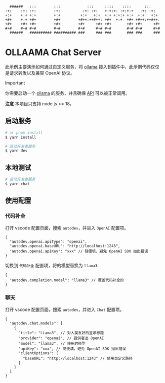```
  ######   :::        :::            :::     ::::    ::::      :::
:+:    :+: :+:        :+:          :+: :+:   +:+:+: :+:+:+   :+: :+:
+:+    +:+ +:+        +:+         +:+   +:+  +:+ +:+:+ +:+  +:+   +:+
+#+    +:+ +#+        +#+        +#++:++#++: +#+  +:+  +#+ +#++:++#++:
+#+    +#+ +#+        +#+        +#+     +#+ +#+       +#+ +#+     +#+
#+#    #+# #+#        #+#        #+#     #+# #+#       #+# #+#     #+#
  ######   ########## ########## ###     ### ###       ### ###     ###
```

# OLLAAMA Chat Server

此示例主要演示如何通过自定义服务，将 [ollama][ollama-repo-link] 接入到插件中，此示例代码仅仅是请求转发以及兼容 OpenAI 协议。

> [!IMPORTANT]  
> 你需要启动一个 [ollama][ollama-repo-link] 的服务，并且确保 [API][ollama-api-docs-link] 可以被正常调用。

**注意** 本项目只支持 node.js >= 18。

## 启动服务

```sh
# or pnpm install
$ yarn install

# 启动开发者服务
$ yarn dev
```

## 本地测试

```sh
# 启动开发者服务
$ yarn chat
```

## 使用配置

### 代码补全

打开 vscode 配置页面，搜索 `autodev`，并进入 `OpenAI` 配置项。

```jsonc
{
  "autodev.openai.apiType": "openai",
  "autodev.openai.baseURL": "http://localhost:1243",
  "autodev.openai.apiKey": "xxx" // 随便填，避免 OpenAI SDK 抛出错误
}
```

切换到 `代码补全` 配置项，将的模型替换为 `llama3`.

```jsonc
{
  "autodev.completion.model": "llama3" // 覆盖代码补全的
}
```

### 聊天

打开 vscode 配置页面，搜索 `autodev`，并进入 `Chat` 配置项。

```jsonc
{
  "autodev.chat.models": [
    {
      "title": "LLama3", // 对人类友好的显示标题
      "provider": "openai", // 提供者选 OpenAI
      "model": "llama3", // 使用的模型
      "apiKey": "xxx", // 随便填，避免 OpenAI SDK 抛出错误
      "clientOptions": {
        "baseURL": "http://localhost:1243" // 使用自定义路径
      }
    }
  ]
}
```

[ollama-repo-link]: https://github.com/ollama/ollama
[ollama-api-docs-link]: https://github.com/ollama/ollama/blob/main/docs/api.md
